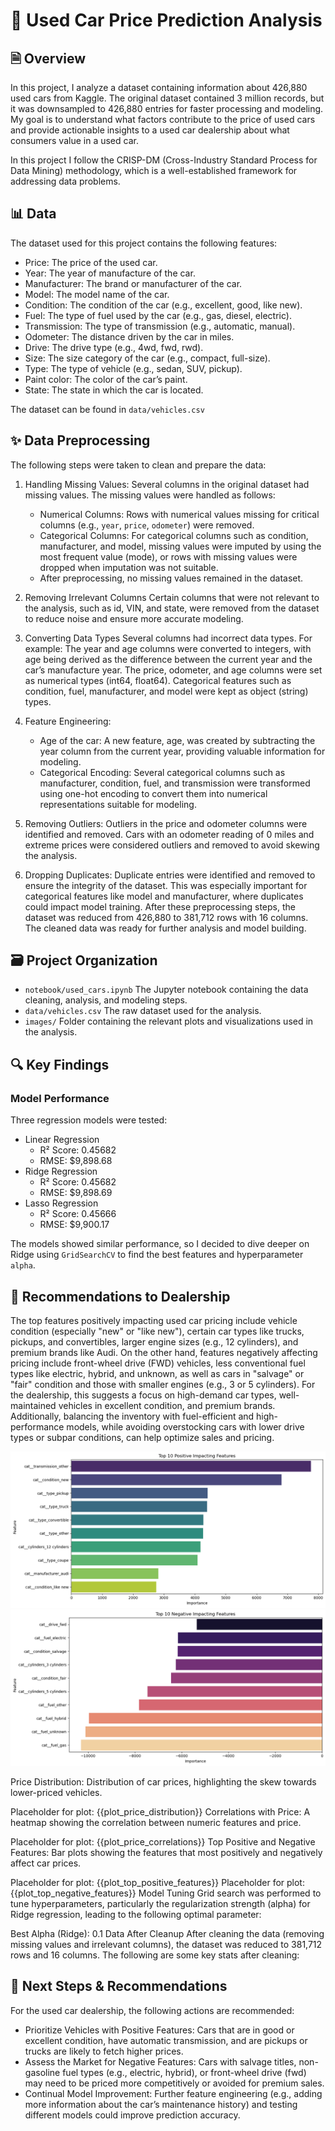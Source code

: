 # 🚗 Used Car Price Prediction Analysis

## 🗎 Overview

In this project, I analyze a dataset containing information about 426,880 used cars from Kaggle. The original dataset contained 3 million records, but it was downsampled to 426,880 entries for faster processing and modeling. My goal is to understand what factors contribute to the price of used cars and provide actionable insights to a used car dealership about what consumers value in a used car.

In this project I follow the CRISP-DM (Cross-Industry Standard Process for Data Mining) methodology, which is a well-established framework for addressing data problems.

## 📊 Data

The dataset used for this project contains the following features:

* Price: The price of the used car.
* Year: The year of manufacture of the car.
* Manufacturer: The brand or manufacturer of the car.
* Model: The model name of the car.
* Condition: The condition of the car (e.g., excellent, good, like new).
* Fuel: The type of fuel used by the car (e.g., gas, diesel, electric).
* Transmission: The type of transmission (e.g., automatic, manual).
* Odometer: The distance driven by the car in miles.
* Drive: The drive type (e.g., 4wd, fwd, rwd).
* Size: The size category of the car (e.g., compact, full-size).
* Type: The type of vehicle (e.g., sedan, SUV, pickup).
* Paint color: The color of the car’s paint.
* State: The state in which the car is located.

The dataset can be found in `data/vehicles.csv`

## ✨ Data Preprocessing

The following steps were taken to clean and prepare the data:

1. Handling Missing Values: Several columns in the original dataset had missing values. The missing values were handled as follows:
    * Numerical Columns: Rows with numerical values missing for critical columns (e.g., `year`, `price`, `odometer`) were removed.
    * Categorical Columns: For categorical columns such as condition, manufacturer, and model, missing values were imputed by using the most frequent value (mode), or rows with missing values were dropped when imputation was not suitable.
    * After preprocessing, no missing values remained in the dataset.

2. Removing Irrelevant Columns
Certain columns that were not relevant to the analysis, such as id, VIN, and state, were removed from the dataset to reduce noise and ensure more accurate modeling.
3. Converting Data Types
Several columns had incorrect data types. For example:
The year and age columns were converted to integers, with age being derived as the difference between the current year and the car’s manufacture year.
The price, odometer, and age columns were set as numerical types (int64, float64).
Categorical features such as condition, fuel, manufacturer, and model were kept as object (string) types.
4. Feature Engineering:
    * Age of the car: A new feature, age, was created by subtracting the year column from the current year, providing valuable information for modeling.
    * Categorical Encoding: Several categorical columns such as manufacturer, condition, fuel, and transmission were transformed using one-hot encoding to convert them into numerical representations suitable for modeling.
5. Removing Outliers: Outliers in the price and odometer columns were identified and removed. Cars with an odometer reading of 0 miles and extreme prices were considered outliers and removed to avoid skewing the analysis.
6. Dropping Duplicates: Duplicate entries were identified and removed to ensure the integrity of the dataset. This was especially important for categorical features like model and manufacturer, where duplicates could impact model training.
After these preprocessing steps, the dataset was reduced from 426,880 to 381,712 rows with 16 columns. The cleaned data was ready for further analysis and model building.

## 🗃️ Project Organization

* `notebook/used_cars.ipynb` The Jupyter notebook containing the data cleaning, analysis, and modeling steps.
* `data/vehicles.csv` The raw dataset used for the analysis.
* `images/` Folder containing the relevant plots and visualizations used in the analysis.

## 🔍 Key Findings

### Model Performance

Three regression models were tested:

* Linear Regression
  * R² Score: 0.45682
  * RMSE: $9,898.68
* Ridge Regression
  * R² Score: 0.45682
  * RMSE: $9,898.69
* Lasso Regression
  * R² Score: 0.45666
  * RMSE: $9,900.17

The models showed similar performance, so I decided to dive deeper on Ridge using `GridSearchCV` to find the best features and hyperparameter `alpha`.

## 💸 Recommendations to Dealership

The top features positively impacting used car pricing include vehicle condition (especially "new" or "like new"), certain car types like trucks, pickups, and convertibles, larger engine sizes (e.g., 12 cylinders), and premium brands like Audi. On the other hand, features negatively affecting pricing include front-wheel drive (FWD) vehicles, less conventional fuel types like electric, hybrid, and unknown, as well as cars in "salvage" or "fair" condition and those with smaller engines (e.g., 3 or 5 cylinders). For the dealership, this suggests a focus on high-demand car types, well-maintained vehicles in excellent condition, and premium brands. Additionally, balancing the inventory with fuel-efficient and high-performance models, while avoiding overstocking cars with lower drive types or subpar conditions, can help optimize sales and pricing.

![Top 10 Positive Impacting Features](images/top10pos.png)
![Top 10 Negative Impacting Features](images/top10neg.png)

Price Distribution: Distribution of car prices, highlighting the skew towards lower-priced vehicles.

Placeholder for plot: {{plot_price_distribution}}
Correlations with Price: A heatmap showing the correlation between numeric features and price.

Placeholder for plot: {{plot_price_correlations}}
Top Positive and Negative Features: Bar plots showing the features that most positively and negatively affect car prices.

Placeholder for plot: {{plot_top_positive_features}}
Placeholder for plot: {{plot_top_negative_features}}
Model Tuning
Grid search was performed to tune hyperparameters, particularly the regularization strength (alpha) for Ridge regression, leading to the following optimal parameter:

Best Alpha (Ridge): 0.1
Data After Cleanup
After cleaning the data (removing missing values and irrelevant columns), the dataset was reduced to 381,712 rows and 16 columns. The following are some key stats after cleaning:

## 🔮 Next Steps & Recommendations

For the used car dealership, the following actions are recommended:

* Prioritize Vehicles with Positive Features: Cars that are in good or excellent condition, have automatic transmission, and are pickups or trucks are likely to fetch higher prices.
* Assess the Market for Negative Features: Cars with salvage titles, non-gasoline fuel types (e.g., electric, hybrid), or front-wheel drive (fwd) may need to be priced more competitively or avoided for premium sales.
* Continual Model Improvement: Further feature engineering (e.g., adding more information about the car’s maintenance history) and testing different models could improve prediction accuracy.
